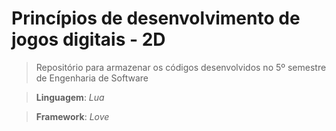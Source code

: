 # Princípios de desenvolvimento de jogos digitais - 2D

> Repositório para armazenar os códigos desenvolvidos no 5º semestre de Engenharia de Software 

> **Linguagem**: _Lua_

> **Framework**: _Love_

